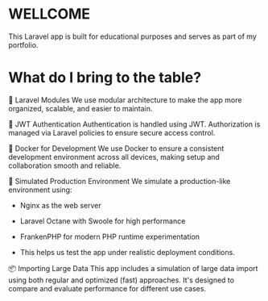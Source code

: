 # WELLCOME
This Laravel app is built for educational purposes and serves as part of my portfolio.

# What do I bring to the table?

🧩 Laravel Modules
We use modular architecture to make the app more organized, scalable, and easier to maintain.

🔐 JWT Authentication
Authentication is handled using JWT. Authorization is managed via Laravel policies to ensure secure access control.

🐳 Docker for Development
We use Docker to ensure a consistent development environment across all devices, making setup and collaboration smooth and reliable.

🚀 Simulated Production Environment
We simulate a production-like environment using:

- Nginx as the web server

- Laravel Octane with Swoole for high performance

- FrankenPHP for modern PHP runtime experimentation

- This helps us test the app under realistic deployment conditions.

📦 Importing Large Data
This app includes a simulation of large data import using both regular and optimized (fast) approaches. It's designed to compare and evaluate performance for different use cases.